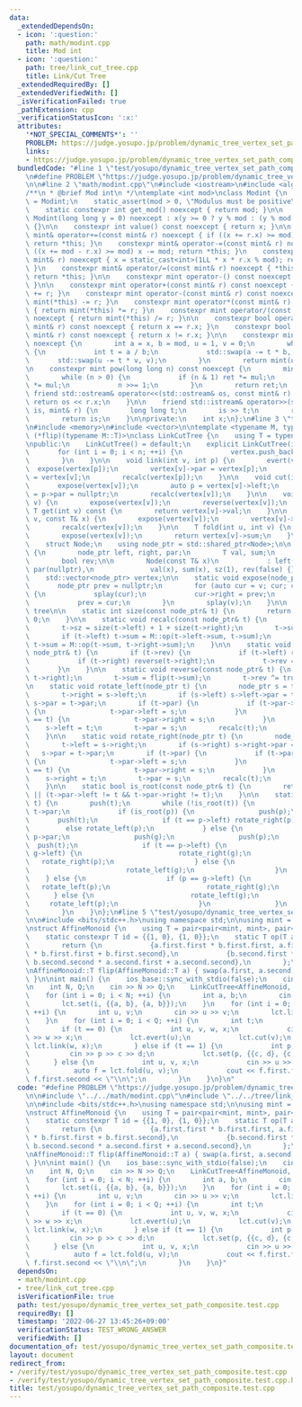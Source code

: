 ```yaml
---
data:
  _extendedDependsOn:
  - icon: ':question:'
    path: math/modint.cpp
    title: Mod int
  - icon: ':question:'
    path: tree/link_cut_tree.cpp
    title: Link/Cut Tree
  _extendedRequiredBy: []
  _extendedVerifiedWith: []
  _isVerificationFailed: true
  _pathExtension: cpp
  _verificationStatusIcon: ':x:'
  attributes:
    '*NOT_SPECIAL_COMMENTS*': ''
    PROBLEM: https://judge.yosupo.jp/problem/dynamic_tree_vertex_set_path_composite
    links:
    - https://judge.yosupo.jp/problem/dynamic_tree_vertex_set_path_composite
  bundledCode: "#line 1 \"test/yosupo/dynamic_tree_vertex_set_path_composite.test.cpp\"\
    \n#define PROBLEM \"https://judge.yosupo.jp/problem/dynamic_tree_vertex_set_path_composite\"\
    \n\n#line 2 \"math/modint.cpp\"\n#include <iostream>\n#include <algorithm>\n\n\
    /**\n * @brief Mod int\n */\ntemplate <int mod>\nclass Modint {\n    using mint\
    \ = Modint;\n    static_assert(mod > 0, \"Modulus must be positive\");\n\npublic:\n\
    \    static constexpr int get_mod() noexcept { return mod; }\n\n    constexpr\
    \ Modint(long long y = 0) noexcept : x(y >= 0 ? y % mod : (y % mod + mod) % mod)\
    \ {}\n\n    constexpr int value() const noexcept { return x; }\n\n    constexpr\
    \ mint& operator+=(const mint& r) noexcept { if ((x += r.x) >= mod) x -= mod;\
    \ return *this; }\n    constexpr mint& operator-=(const mint& r) noexcept { if\
    \ ((x += mod - r.x) >= mod) x -= mod; return *this; }\n    constexpr mint& operator*=(const\
    \ mint& r) noexcept { x = static_cast<int>(1LL * x * r.x % mod); return *this;\
    \ }\n    constexpr mint& operator/=(const mint& r) noexcept { *this *= r.inv();\
    \ return *this; }\n\n    constexpr mint operator-() const noexcept { return mint(-x);\
    \ }\n\n    constexpr mint operator+(const mint& r) const noexcept { return mint(*this)\
    \ += r; }\n    constexpr mint operator-(const mint& r) const noexcept { return\
    \ mint(*this) -= r; }\n    constexpr mint operator*(const mint& r) const noexcept\
    \ { return mint(*this) *= r; }\n    constexpr mint operator/(const mint& r) const\
    \ noexcept { return mint(*this) /= r; }\n\n    constexpr bool operator==(const\
    \ mint& r) const noexcept { return x == r.x; }\n    constexpr bool operator!=(const\
    \ mint& r) const noexcept { return x != r.x; }\n\n    constexpr mint inv() const\
    \ noexcept {\n        int a = x, b = mod, u = 1, v = 0;\n        while (b > 0)\
    \ {\n            int t = a / b;\n            std::swap(a -= t * b, b);\n     \
    \       std::swap(u -= t * v, v);\n        }\n        return mint(u);\n    }\n\
    \n    constexpr mint pow(long long n) const noexcept {\n        mint ret(1), mul(x);\n\
    \        while (n > 0) {\n            if (n & 1) ret *= mul;\n            mul\
    \ *= mul;\n            n >>= 1;\n        }\n        return ret;\n    }\n\n   \
    \ friend std::ostream& operator<<(std::ostream& os, const mint& r) {\n       \
    \ return os << r.x;\n    }\n\n    friend std::istream& operator>>(std::istream&\
    \ is, mint& r) {\n        long long t;\n        is >> t;\n        r = mint(t);\n\
    \        return is;\n    }\n\nprivate:\n    int x;\n};\n#line 3 \"tree/link_cut_tree.cpp\"\
    \n#include <memory>\n#include <vector>\n\ntemplate <typename M, typename M::T\
    \ (*flip)(typename M::T)>\nclass LinkCutTree {\n    using T = typename M::T;\n\
    \npublic:\n    LinkCutTree() = default;\n    explicit LinkCutTree(int n) {\n \
    \       for (int i = 0; i < n; ++i) {\n            vertex.push_back(std::make_shared<Node>(M::id));\n\
    \        }\n    }\n\n    void link(int v, int p) {\n        evert(v);\n      \
    \  expose(vertex[p]);\n        vertex[v]->par = vertex[p];\n        vertex[p]->right\
    \ = vertex[v];\n        recalc(vertex[p]);\n    }\n\n    void cut(int v) {\n \
    \       expose(vertex[v]);\n        auto p = vertex[v]->left;\n        vertex[v]->left\
    \ = p->par = nullptr;\n        recalc(vertex[v]);\n    }\n\n    void evert(int\
    \ v) {\n        expose(vertex[v]);\n        reverse(vertex[v]);\n    }\n\n   \
    \ T get(int v) const {\n        return vertex[v]->val;\n    }\n\n    void set(int\
    \ v, const T& x) {\n        expose(vertex[v]);\n        vertex[v]->val = x;\n\
    \        recalc(vertex[v]);\n    }\n\n    T fold(int u, int v) {\n        evert(u);\n\
    \        expose(vertex[v]);\n        return vertex[v]->sum;\n    }\n\nprivate:\n\
    \    struct Node;\n    using node_ptr = std::shared_ptr<Node>;\n\n    struct Node\
    \ {\n        node_ptr left, right, par;\n        T val, sum;\n        int sz;\n\
    \        bool rev;\n\n        Node(const T& x)\n            : left(nullptr), right(nullptr),\
    \ par(nullptr),\n              val(x), sum(x), sz(1), rev(false) {}\n    };\n\n\
    \    std::vector<node_ptr> vertex;\n\n    static void expose(node_ptr v) {\n \
    \       node_ptr prev = nullptr;\n        for (auto cur = v; cur; cur = cur->par)\
    \ {\n            splay(cur);\n            cur->right = prev;\n            recalc(cur);\n\
    \            prev = cur;\n        }\n        splay(v);\n    }\n\n    // splay\
    \ tree\n\n    static int size(const node_ptr& t) {\n        return t ? t->sz :\
    \ 0;\n    }\n\n    static void recalc(const node_ptr& t) {\n        if (!t) return;\n\
    \        t->sz = size(t->left) + 1 + size(t->right);\n        t->sum = t->val;\n\
    \        if (t->left) t->sum = M::op(t->left->sum, t->sum);\n        if (t->right)\
    \ t->sum = M::op(t->sum, t->right->sum);\n    }\n\n    static void push(const\
    \ node_ptr& t) {\n        if (t->rev) {\n            if (t->left) reverse(t->left);\n\
    \            if (t->right) reverse(t->right);\n            t->rev = false;\n \
    \       }\n    }\n\n    static void reverse(const node_ptr& t) {\n        std::swap(t->left,\
    \ t->right);\n        t->sum = flip(t->sum);\n        t->rev ^= true;\n    }\n\
    \n    static void rotate_left(node_ptr t) {\n        node_ptr s = t->right;\n\
    \        t->right = s->left;\n        if (s->left) s->left->par = t;\n       \
    \ s->par = t->par;\n        if (t->par) {\n            if (t->par->left == t)\
    \ {\n                t->par->left = s;\n            }\n            if (t->par->right\
    \ == t) {\n                t->par->right = s;\n            }\n        }\n    \
    \    s->left = t;\n        t->par = s;\n        recalc(t);\n        recalc(s);\n\
    \    }\n\n    static void rotate_right(node_ptr t) {\n        node_ptr s = t->left;\n\
    \        t->left = s->right;\n        if (s->right) s->right->par = t;\n     \
    \   s->par = t->par;\n        if (t->par) {\n            if (t->par->left == t)\
    \ {\n                t->par->left = s;\n            }\n            if (t->par->right\
    \ == t) {\n                t->par->right = s;\n            }\n        }\n    \
    \    s->right = t;\n        t->par = s;\n        recalc(t);\n        recalc(s);\n\
    \    }\n\n    static bool is_root(const node_ptr& t) {\n        return !t->par\
    \ || (t->par->left != t && t->par->right != t);\n    }\n\n    static void splay(node_ptr\
    \ t) {\n        push(t);\n        while (!is_root(t)) {\n            auto p =\
    \ t->par;\n            if (is_root(p)) {\n                push(p);\n         \
    \       push(t);\n                if (t == p->left) rotate_right(p);\n       \
    \         else rotate_left(p);\n            } else {\n                auto g =\
    \ p->par;\n                push(g);\n                push(p);\n              \
    \  push(t);\n                if (t == p->left) {\n                    if (p ==\
    \ g->left) {\n                        rotate_right(g);\n                     \
    \   rotate_right(p);\n                    } else {\n                        rotate_right(p);\n\
    \                        rotate_left(g);\n                    }\n            \
    \    } else {\n                    if (p == g->left) {\n                     \
    \   rotate_left(p);\n                        rotate_right(g);\n              \
    \      } else {\n                        rotate_left(g);\n                   \
    \     rotate_left(p);\n                    }\n                }\n            }\n\
    \        }\n    }\n};\n#line 5 \"test/yosupo/dynamic_tree_vertex_set_path_composite.test.cpp\"\
    \n\n#include <bits/stdc++.h>\nusing namespace std;\n\nusing mint = Modint<998244353>;\n\
    \nstruct AffineMonoid {\n    using T = pair<pair<mint, mint>, pair<mint, mint>>;\n\
    \    static constexpr T id = {{1, 0}, {1, 0}};\n    static T op(T a, T b) {\n\
    \        return {\n            {a.first.first * b.first.first, a.first.second\
    \ * b.first.first + b.first.second},\n            {b.second.first * a.second.first,\
    \ b.second.second * a.second.first + a.second.second},\n        };\n    }\n};\n\
    \nAffineMonoid::T flip(AffineMonoid::T a) { swap(a.first, a.second); return a;\
    \ }\n\nint main() {\n    ios_base::sync_with_stdio(false);\n    cin.tie(nullptr);\n\
    \n    int N, Q;\n    cin >> N >> Q;\n    LinkCutTree<AffineMonoid, flip> lct(N);\n\
    \    for (int i = 0; i < N; ++i) {\n        int a, b;\n        cin >> a >> b;\n\
    \        lct.set(i, {{a, b}, {a, b}});\n    }\n    for (int i = 0; i < N - 1;\
    \ ++i) {\n        int u, v;\n        cin >> u >> v;\n        lct.link(u, v);\n\
    \    }\n    for (int i = 0; i < Q; ++i) {\n        int t;\n        cin >> t;\n\
    \        if (t == 0) {\n            int u, v, w, x;\n            cin >> u >> v\
    \ >> w >> x;\n            lct.evert(u);\n            lct.cut(v);\n           \
    \ lct.link(w, x);\n        } else if (t == 1) {\n            int p, c, d;\n  \
    \          cin >> p >> c >> d;\n            lct.set(p, {{c, d}, {c, d}});\n  \
    \      } else {\n            int u, v, x;\n            cin >> u >> v >> x;\n \
    \           auto f = lct.fold(u, v);\n            cout << f.first.first * x +\
    \ f.first.second << \"\\n\";\n        }\n    }\n}\n"
  code: "#define PROBLEM \"https://judge.yosupo.jp/problem/dynamic_tree_vertex_set_path_composite\"\
    \n\n#include \"../../math/modint.cpp\"\n#include \"../../tree/link_cut_tree.cpp\"\
    \n\n#include <bits/stdc++.h>\nusing namespace std;\n\nusing mint = Modint<998244353>;\n\
    \nstruct AffineMonoid {\n    using T = pair<pair<mint, mint>, pair<mint, mint>>;\n\
    \    static constexpr T id = {{1, 0}, {1, 0}};\n    static T op(T a, T b) {\n\
    \        return {\n            {a.first.first * b.first.first, a.first.second\
    \ * b.first.first + b.first.second},\n            {b.second.first * a.second.first,\
    \ b.second.second * a.second.first + a.second.second},\n        };\n    }\n};\n\
    \nAffineMonoid::T flip(AffineMonoid::T a) { swap(a.first, a.second); return a;\
    \ }\n\nint main() {\n    ios_base::sync_with_stdio(false);\n    cin.tie(nullptr);\n\
    \n    int N, Q;\n    cin >> N >> Q;\n    LinkCutTree<AffineMonoid, flip> lct(N);\n\
    \    for (int i = 0; i < N; ++i) {\n        int a, b;\n        cin >> a >> b;\n\
    \        lct.set(i, {{a, b}, {a, b}});\n    }\n    for (int i = 0; i < N - 1;\
    \ ++i) {\n        int u, v;\n        cin >> u >> v;\n        lct.link(u, v);\n\
    \    }\n    for (int i = 0; i < Q; ++i) {\n        int t;\n        cin >> t;\n\
    \        if (t == 0) {\n            int u, v, w, x;\n            cin >> u >> v\
    \ >> w >> x;\n            lct.evert(u);\n            lct.cut(v);\n           \
    \ lct.link(w, x);\n        } else if (t == 1) {\n            int p, c, d;\n  \
    \          cin >> p >> c >> d;\n            lct.set(p, {{c, d}, {c, d}});\n  \
    \      } else {\n            int u, v, x;\n            cin >> u >> v >> x;\n \
    \           auto f = lct.fold(u, v);\n            cout << f.first.first * x +\
    \ f.first.second << \"\\n\";\n        }\n    }\n}"
  dependsOn:
  - math/modint.cpp
  - tree/link_cut_tree.cpp
  isVerificationFile: true
  path: test/yosupo/dynamic_tree_vertex_set_path_composite.test.cpp
  requiredBy: []
  timestamp: '2022-06-27 13:45:26+09:00'
  verificationStatus: TEST_WRONG_ANSWER
  verifiedWith: []
documentation_of: test/yosupo/dynamic_tree_vertex_set_path_composite.test.cpp
layout: document
redirect_from:
- /verify/test/yosupo/dynamic_tree_vertex_set_path_composite.test.cpp
- /verify/test/yosupo/dynamic_tree_vertex_set_path_composite.test.cpp.html
title: test/yosupo/dynamic_tree_vertex_set_path_composite.test.cpp
---
```

